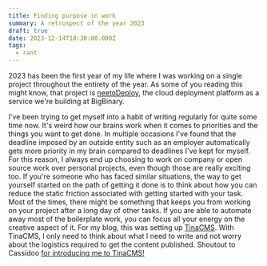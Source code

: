 ```yaml
---
title: Finding purpose in work
summary: A retrospect of the year 2023
draft: true
date: 2023-12-14T18:30:00.000Z
tags:
  - rant
---
```


2023 has been the first year of my life where I was working on a single project throughout the entirety of the year. As some of you reading this might know, that project is [neetoDeploy](https://neeto.com/neetodeploy), the cloud deployment platform as a service we're building at BigBinary.

I've been trying to get myself into a habit of writing regularly for quite some time now. It's weird how our brains work when it comes to priorities and the things you want to get done. In multiple occasions I've found that the deadline imposed by an outside entity such as an employer automatically gets more priority in my brain compared to deadlines I've kept for myself. For this reason, I always end up choosing to work on company or open source work over personal projects, even though those are really exciting too. If you're someone who has faced similar situations, the way to get yourself started on the path of getting it done is to think about how you can reduce the static friction associated with getting started with your task. Most of the times, there might be something that keeps you from working on your project after a long day of other tasks. If you are able to automate away most of the boilerplate work, you can focus all your energy on the creative aspect of it. For my blog, this was setting up [TinaCMS](https://tina.io/ "TinaCMS"). With TinaCMS, I only need to think about what I need to write and not worry about the logistics required to get the content published. Shoutout to Cassidoo [for introducing me to TinaCMS!](https://blog.cassidoo.co/post/trying-tinacms/)
